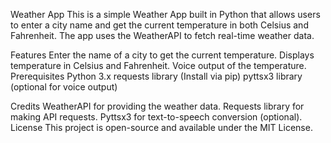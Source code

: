 Weather App
This is a simple Weather App built in Python that allows users to enter a city name and get the current temperature in both Celsius and Fahrenheit. The app uses the WeatherAPI to fetch real-time weather data.

Features
Enter the name of a city to get the current temperature.
Displays temperature in Celsius and Fahrenheit.
Voice output of the temperature.
Prerequisites
Python 3.x
requests library (Install via pip)
pyttsx3 library (optional for voice output)

Credits
WeatherAPI for providing the weather data.
Requests library for making API requests.
Pyttsx3 for text-to-speech conversion (optional).
License
This project is open-source and available under the MIT License.

